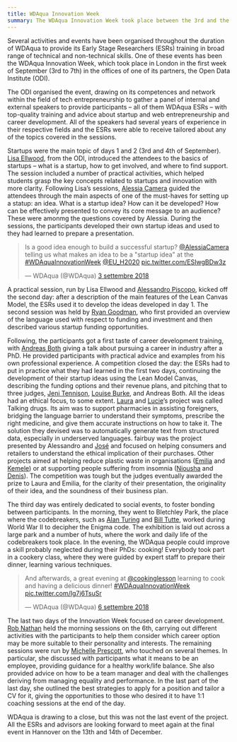 ```yaml
---
title: WDAqua Innovation Week
summary: The WDAqua Innovation Week took place between the 3rd and the 7th of September in London, in the offices of the Open Data Institute. This is an account of the event.
---
```


Several activities and events have been organised throughout the duration of WDAqua to provide its Early Stage Researchers (ESRs) training in broad range of technical and non-technical skills. 
One of these events has been the WDAqua Innovation Week, which took place in London in the first week of September (3rd to 7th) in the offices of one of its partners, the Open Data Institute (ODI).

The ODI organised the event, drawing on its competences and network within the field of tech entrepreneurship to gather a panel of internal and external speakers to provide participants – all of them WDAqua ESRs – with top-quality training and advice about startup and web entrepreneurship and career development. 
All of the speakers had several years of experience in their respective fields and the ESRs were able to receive tailored about any of the topics covered in the sessions.

Startups were the main topic of days 1 and 2 (3rd and 4th of September). [Lisa Ellwood](https://www.linkedin.com/in/lisa-ellwood-05808715/?originalSubdomain=uk), from the ODI, introduced the attendees to the basics of startups – what is a startup, how to get involved, and where to find support. The session included a number of practical activities, which helped students grasp the key concepts related to startups and innovation with more clarity.
Following Lisa’s sessions, [Alessia Camera](https://theodi.org/person/alessia-camera/) guided the attendees through the main aspects of one of the must-haves for setting up a statup: an idea. What is a startup idea? How can it be developed? How can be effectively presented to convey its core message to an audience? These were amonmg the questions covered by Alessia. 
During the sessions, the participants developed their own startup ideas and used to they had learned to prepare a presentation.

<blockquote class="twitter-tweet tw-align-center" data-lang="it"><p lang="en" dir="ltr">Is a good idea enough to build a successful startup? <a href="https://twitter.com/AlessiaCamera?ref_src=twsrc%5Etfw">@AlessiaCamera</a> telling us what makes an idea to be a &quot;startup idea&quot; at the <a href="https://twitter.com/hashtag/WDAquaInnovationWeek?src=hash&amp;ref_src=twsrc%5Etfw">#WDAquaInnovationWeek</a> <a href="https://twitter.com/EU_H2020?ref_src=twsrc%5Etfw">@EU_H2020</a> <a href="https://t.co/ESIwgBDw3z">pic.twitter.com/ESIwgBDw3z</a></p>&mdash; WDAqua (@WDAqua) <a href="https://twitter.com/WDAqua/status/1036609379217428480?ref_src=twsrc%5Etfw">3 settembre 2018</a></blockquote>
<script async src="https://platform.twitter.com/widgets.js" charset="utf-8"></script>

A practical session, run by Lisa Ellwood and [Alessandro Piscopo](https://theodi.org/person/alessandro-piscopo/), kicked off the second day: after a description of the main features of the Lean Canvas Model, the ESRs used it to develop the ideas developed in day 1. The second session was held by [Ryan Goodman](https://theodi.org/person/ryan-goodman/), who first provided an overview of the language used with respect to funding and investment and then described various startup funding opportunities.

Following, the participants got a first taste of career development training, with [Andreas Both](http://wdaqua.eu/supervisors/andreas-both/) giving a talk about pursuing a career in industry after a PhD. He provided participants with practical advice and examples from his own professional experience. 
A competition closed the day: the ESRs had to put in practice what they had learned in the first two days, continuing the development of their startup ideas using the Lean Model Canvas, describing the funding options and their revenue plans, and pitching that to three judges, [Jeni Tennison](https://theodi.org/person/jeni-tennison/), [Louise Burke](https://theodi.org/person/louise-burke/), and Andreas Both.
All the ideas had an ethical focus, to some extent. [Laura](http://wdaqua.eu/students/laura-koesten/) and [Lucie](http://wdaqua.eu/students/lucie-aim%C3%A9e-kaffee/)’s project was called Talking drugs. Its aim was to support pharmacies in assisting foreigners, bridging the language barrier to understand their symptoms, prescribe the right medicine, and give them accurate instructions on how to take it. The solution they devised was to automatically generate text from structured data, especially in underserved languages.
fairbuy was the project presented by Alessandro and [José](http://wdaqua.eu/students/jos%C3%A9-m-gim%C3%A9nez-garc%C3%ADa/) and focused on helping consumers and retailers to understand the ethical implication of their purchases. Other projects aimed at helping reduce plastic waste in organisations ([Emilia](http://wdaqua.eu/students/emilia-kacprzak/) and [Kemele](http://wdaqua.eu/students/kemele-m-endris/)) or at supporting people suffering from insomnia ([Niousha](http://wdaqua.eu/students/niousha-hormozi/) and [Denis](http://wdaqua.eu/students/denis-lukovnikov/)). The competition was tough but the judges eventually awarded the prize to Laura and Emilia, for the clarity of their presentation, the originality of their idea, and the soundness of their business plan.

The third day was entirely dedicated to social events, to foster bonding between participants. In the morning, they went to Bletchley Park, the place where the codebreakers, such as [Alan Turing](https://en.wikipedia.org/wiki/Alan_Turing) and [Bill Tutte](https://en.wikipedia.org/wiki/W._T._Tutte), worked during World War II to decipher the Enigma code. The exhibition is laid out across a large park and a number of huts, where the work and daily life of the codebreakers took place. 
In the evening, the WDAqua people could improve a skill probably neglected during their PhDs: cooking! Everybody took part in a cookery class, where they were guided by expert staff to prepare their dinner, learning various techniques.

<blockquote class="twitter-tweet tw-align-center" data-lang="it"><p lang="en" dir="ltr">And afterwards, a great evening at <a href="https://twitter.com/cookinglesson?ref_src=twsrc%5Etfw">@cookinglesson</a> learning to cook and having a delicious dinner! <a href="https://twitter.com/hashtag/WDAquaInnovationWeek?src=hash&amp;ref_src=twsrc%5Etfw">#WDAquaInnovationWeek</a> <a href="https://t.co/Ig7j6TsuSr">pic.twitter.com/Ig7j6TsuSr</a></p>&mdash; WDAqua (@WDAqua) <a href="https://twitter.com/WDAqua/status/1037739398421467139?ref_src=twsrc%5Etfw">6 settembre 2018</a></blockquote>
<script async src="https://platform.twitter.com/widgets.js" charset="utf-8"></script>

The last two days of the Innovation Week focused on career development. [Rob Nathan](http://www.career-counselling-services.co.uk/people/robert-nathan-managing-director/) held the morning sessions on the 6th, carrying out different activities with the participants to help them consider which career option may be more suitable to their personality and interests.
The remaining sessions were run by [Michelle Prescott](https://www.linkedin.com/in/michelle-prescott-fcipd-862b728/), who touched on several themes. In particular, she discussed with participants what it means to be an employee, providing guidance for a healthy work/life balance. She also provided advice on how to be a team manager and deal with the challenges deriving from managing equality and performance. In the last part of the last day, she outlined the best strategies to apply for a position and tailor a CV for it, giving the opportunities to those who desired it to have 1:1 coaching sessions at the end of the day.

WDAqua is drawing to a close, but this was not the last event of the project. All the ESRs and advisors are looking forward to meet again at the final event in Hannover on the 13th and 14th of December.


